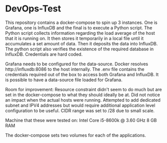 # DevOps-Test

This repository contains a docker-compose to spin up 3 instances. One is Grafana, one is InfluxDB and the final is to execute a Python script. The Python script collects information 
regarding the load average of the host that it is running on. It then stores it temporarily in a local file until it accumulates a set amount of data. Then it deposits the data into InfluxDB.
The python script also verifies the existence of the required database in InfluxDB. Credentials are hard coded. 

Grafana needs to be configured for the data-source. Docker resolves http://influxdb:8086 to the host internally. The .env file contains the credentials required out of the box to access both
Grafana and InfluxDB. It is possible to have a data-source file loaded for Grafana.

Room for improvement:
Resource constraint didn't seem to do much but are set in the docker-compose to what they should ideally be at. Did not notice an impact when the actual hosts were running. Attempted to add dedicated
subnet and IPV4 addresses but would require additional application level configuration to be useful. CIDR range was set to /28 due to small scale.

Machine that these were tested on:
Intel Core i5-8600k @ 3.60 GHz
8 GB RAM

The docker-compose sets two volumes for each of the applications. 



